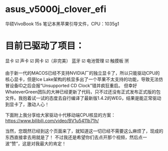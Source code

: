 # asus_v5000j_clover_efi
华硕VivoBook 15s 笔记本黑苹果引导文件，CPU：1035g1

# 目前已驱动了项目：
显卡 ☑️
声卡 ☑️
网卡 ☑️（非完美）
蓝牙 ☑️
电池管理 ☑️
触摸板 🈲️

由于新一代的MACOS已经不支持NVIDIA厂的独立显卡了，所以只能驱动CPU的核心显卡，但是Ice Lake架构的核显多出了一个苹果不太支持的功能，导致无法仿冒设备ID之后会报“Unsupported CD Clock”错并疯狂重启。
但幸好WhateverGreen团队的大神已经更新了代码，只不过还没有正式发布正式版的包文件。我抱着试一试的态度去自行编译了最新版1.4.2的WEG，结果是能正常驱动到显卡了，激动人心！

下面附上我分享给大家驱动十代移动端CPU核显的方案：https://www.bilibili.com/video/BV1u5411b71h/

当然，您既然已经到这个页面来了，就知道这一切已经不需要这么麻烦了，现成的东西直接拿去用就是了！
不过我还是希望你们去点开那个视频，然后点一波“赞”，这是对我最大的肯定！
